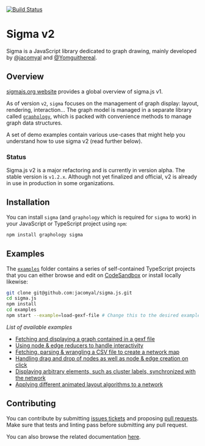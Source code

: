 [![Build Status](https://github.com/jacomyal/sigma.js/workflows/Tests/badge.svg)](https://github.com/jacomyal/sigma.js/actions)

# Sigma v2

Sigma is a JavaScript library dedicated to graph drawing, mainly developed by [@jacomyal](https://github.com/jacomyal) and [@Yomguithereal](https://github.com/Yomguithereal).

## Overview

[sigmajs.org website](http://sigmajs.org) provides a global overview of sigma.js v1.

As of version `v2`, `sigma` focuses on the management of graph display: layout, rendering, interaction... The graph model is managed in a separate library called [`graphology`](https://github.com/graphology/graphology), which is packed with convenience methods to manage graph data structures.

A set of demo examples contain various use-cases that might help you understand how to use sigma v2 (read further below).

### Status

Sigma.js v2 is a major refactoring and is currently in version alpha. The stable version is `v1.2.x`. Although not yet finalized and official, v2 is already in use in production in some organizations.

## Installation

You can install `sigma` (and `graphology` which is required for `sigma` to work) in your JavaScript or TypeScript project using `npm`:

```bash
npm install graphology sigma
```

## Examples

The [`examples`](./examples) folder contains a series of self-contained TypeScript projects that you can either browse and edit on [CodeSandbox](https://codesandbox.io/) or install locally likewise:

```bash
git clone git@github.com:jacomyal/sigma.js.git
cd sigma.js
npm install
cd examples
npm start --example=load-gexf-file # Change this to the desired example
```

_List of available examples_

- [Fetching and displaying a graph contained in a gexf file](https://githubbox.com/jacomyal/sigma.js/tree/main/examples/load-gexf-file)
- [Using node & edge reducers to handle interactivity](https://githubbox.com/jacomyal/sigma.js/tree/main/examples/use-reducers)
- [Fetching, parsing & wrangling a CSV file to create a network map](https://githubbox.com/jacomyal/sigma.js/tree/main/examples/csv-to-network-map)
- [Handling drag and drop of nodes as well as node & edge creation on click](https://githubbox.com/jacomyal/sigma.js/tree/main/examples/mouse-manipulations)
- [Displaying arbitrary elements, such as cluster labels, synchronized with the network](https://githubbox.com/jacomyal/sigma.js/tree/main/examples/clusters-labels)
- [Applying different animated layout algorithms to a network](https://githubbox.com/jacomyal/sigma.js/tree/main/examples/layouts)

## Contributing

You can contribute by submitting [issues tickets](http://github.com/jacomyal/sigma.js/issues) and proposing [pull requests](http://github.com/jacomyal/sigma.js/pulls). Make sure that tests and linting pass before submitting any pull request.

You can also browse the related documentation [here](./CONTRIBUTING.md).

